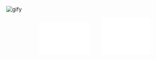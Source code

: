 ![gify](https://media.discordapp.net/attachments/779947696177020929/1136403417519095938/banner2.gif)

<div align="center">

[![discord](https://raw.githubusercontent.com/abhayst007/assets/main/Discord.svg)](https://discord.gg/qqFT4DCP2s)&nbsp;&nbsp;&nbsp;&nbsp;&nbsp;&nbsp;&nbsp;&nbsp;[![linkedin](https://raw.githubusercontent.com/abhayst007/assets/main/LinkedIn.svg)](https://www.linkedin.com/in/abhayst007)&nbsp;&nbsp;&nbsp;&nbsp;&nbsp;&nbsp;&nbsp;&nbsp;

</div>




